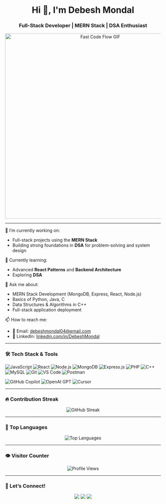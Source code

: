 <h1 align="center">Hi 👋, I'm Debesh Mondal</h1>
<h3 align="center">Full-Stack Developer | MERN Stack | DSA Enthusiast</h3>

<p align="center">
  <img src="https://media.giphy.com/media/L1R1tvI9svkIWwpVYr/giphy.gif" width="600" alt="Fast Code Flow GIF" />
</p>



---

🔭 I’m currently working on:
- Full-stack projects using the **MERN Stack**
- Building strong foundations in **DSA** for problem-solving and system design

🌱 Currently learning:
- Advanced **React Patterns** and **Backend Architecture**
- Exploring **DSA** 

💬 Ask me about:
- MERN Stack Development (MongoDB, Express, React, Node.js)
- Basics of Python, Java, C
- Data Structures & Algorithms in C++
- Full-stack application deployment

📫 How to reach me:
- 📧 Email: [debeshmondal04@email.com](mailto:debeshmondal04@gmail.com)
- 💼 LinkedIn: [linkedin.com/in/DebeshMondal](https://www.linkedin.com/in/debesh-mondal-999167296/)

---

### 🛠️ Tech Stack & Tools

![JavaScript](https://img.shields.io/badge/-JavaScript-black?style=flat-square&logo=javascript)
![React](https://img.shields.io/badge/-React-black?style=flat-square&logo=react)
![Node.js](https://img.shields.io/badge/-Node.js-black?style=flat-square&logo=node.js)
![MongoDB](https://img.shields.io/badge/-MongoDB-black?style=flat-square&logo=mongodb)
![Express.js](https://img.shields.io/badge/-Express.js-black?style=flat-square&logo=express)
![PHP](https://img.shields.io/badge/-PHP-black?style=flat-square&logo=php)
![C++](https://img.shields.io/badge/-C++-black?style=flat-square&logo=c%2B%2B)
![MySQL](https://img.shields.io/badge/-MySQL-black?style=flat-square&logo=mysql)
![Git](https://img.shields.io/badge/-Git-black?style=flat-square&logo=git)
![VS Code](https://img.shields.io/badge/-VS%20Code-black?style=flat-square&logo=visual-studio-code)
![Postman](https://img.shields.io/badge/-Postman-black?style=flat-square&logo=postman)

<!-- AI Tools -->
![GitHub Copilot](https://img.shields.io/badge/-GitHub%20Copilot-181717?style=flat-square&logo=github)
![OpenAI GPT](https://img.shields.io/badge/-GPT-412991?style=flat-square&logo=openai&logoColor=white)
![Cursor](https://img.shields.io/badge/-Cursor%20AI-000000?style=flat-square&logo=visualstudiocode&logoColor=white)

---

### 🔥 Contribution Streak

<p align="center">
  <img src="https://github-readme-streak-stats.herokuapp.com/?user=DebeshMondal&theme=radical" alt="GitHub Streak" />
</p>

---

### 🧠 Top Languages

<p align="center">
  <img src="https://github-readme-stats.vercel.app/api/top-langs/?username=DebeshMondal&layout=compact&theme=radical" alt="Top Languages" />
</p>

---

### 👁️ Visitor Counter

<p align="center">
  <img src="https://komarev.com/ghpvc/?username=DebeshMondal&label=Profile%20Views&color=blueviolet&style=flat" alt="Profile Views" />
</p>

---

### 🤝 Let’s Connect!

<p align="center">
  <a href="https://www.linkedin.com/in/debesh-mondal-999167296/"><img src="https://img.shields.io/badge/LinkedIn-blue?style=for-the-badge&logo=linkedin" /></a>
  <a href="mailto:debeshmondal04@gmail.com"><img src="https://img.shields.io/badge/Gmail-D14836?style=for-the-badge&logo=gmail" /></a>
  <a href="https://github.com/DebeshMondal"><img src="https://img.shields.io/badge/GitHub-black?style=for-the-badge&logo=github" /></a>
</p>

